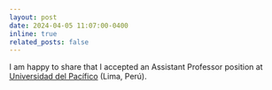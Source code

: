 ```yaml
---
layout: post
date: 2024-04-05 11:07:00-0400
inline: true
related_posts: false
---
```


I am happy to share that I accepted an Assistant Professor position at <a href="https://www.up.edu.pe/">Universidad del Pacífico</a> (Lima, Perú).
